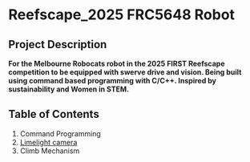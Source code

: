 # Reefscape_2025 FRC5648 Robot 
## Project Description
**For the Melbourne Robocats robot in the 2025 FIRST Reefscape competition to be equipped with swerve drive and vision. Being built using command based programming with C/C++. Inspired by sustainability and Women in STEM.**
## Table of Contents
1. Command Programming
2. [Limelight camera](https://limelightvision.io/) 
3. Climb Mechanism
